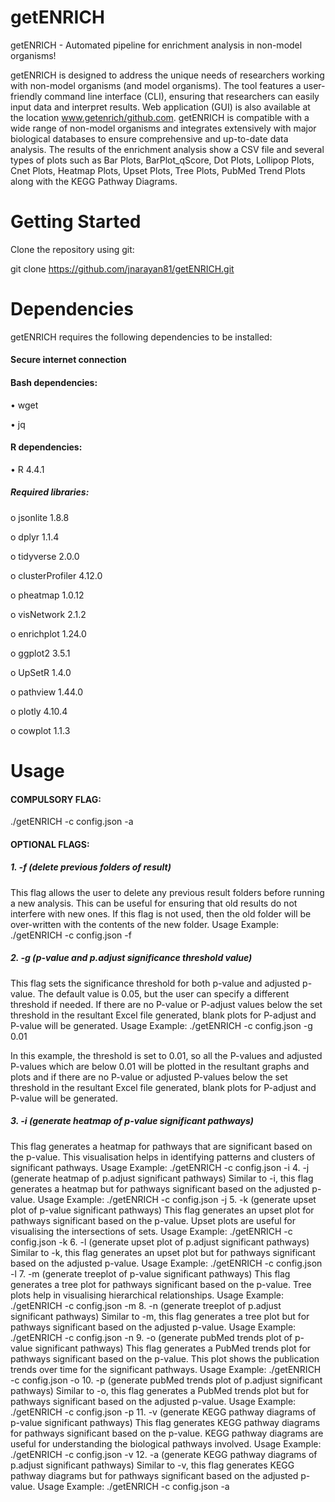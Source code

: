 # getENRICH
getENRICH - Automated pipeline for enrichment analysis in non-model organisms!

getENRICH is designed to address the unique needs of researchers working with non-model organisms (and model organisms). The tool features a user-friendly command line interface (CLI), ensuring that researchers can easily input data and interpret results. Web application (GUI) is also available at the location www.getenrich/github.com. getENRICH is compatible with a wide range of non-model organisms and integrates extensively with major biological databases to ensure comprehensive and up-to-date data analysis. The results of the enrichment analysis show a CSV file and several types of plots such as Bar Plots, BarPlot_qScore, Dot Plots, Lollipop Plots, Cnet Plots, Heatmap Plots, Upset Plots, Tree Plots, PubMed Trend Plots along with the KEGG Pathway Diagrams.

# Getting Started
Clone the repository using git:

git clone https://github.com/jnarayan81/getENRICH.git

# Dependencies
getENRICH requires the following dependencies to be installed:

#### Secure internet connection
 
#### Bash dependencies:

•	wget

•	jq
 
 #### R dependencies:
 
•	R 4.4.1

##### Required libraries:

o	jsonlite 1.8.8

o	dplyr 1.1.4

o	tidyverse 2.0.0

o	clusterProfiler 4.12.0

o	pheatmap 1.0.12

o	visNetwork 2.1.2

o	enrichplot 1.24.0

o	ggplot2 3.5.1

o	UpSetR 1.4.0

o	pathview 1.44.0

o	plotly 4.10.4

o	cowplot 1.1.3


# Usage
#### COMPULSORY FLAG:
./getENRICH -c config.json -a

#### OPTIONAL FLAGS:


##### 1.	-f (delete previous folders of result)
This flag allows the user to delete any previous result folders before running a new analysis. This can be useful for ensuring that old results do not interfere with new ones. If this flag is not used, then the old folder will be over-written with the contents of the new folder.
Usage Example:
./getENRICH -c config.json -f
##### 2.	-g (p-value and p.adjust significance threshold value)
This flag sets the significance threshold for both p-value and adjusted p-value. The default value is 0.05, but the user can specify a different threshold if needed. If there are no P-value or P-adjust values below the set threshold in the resultant Excel file generated, blank plots for P-adjust and P-value will be generated.
Usage Example:
./getENRICH -c config.json -g 0.01

In this example, the threshold is set to 0.01, so all the P-values and adjusted P-values which are below 0.01 will be plotted in the resultant graphs and plots and if there are no P-value or adjusted P-values below the set threshold in the resultant Excel file generated, blank plots for P-adjust and P-value will be generated.

##### 3.	-i (generate heatmap of p-value significant pathways)
This flag generates a heatmap for pathways that are significant based on the p-value. This visualisation helps in identifying patterns and clusters of significant pathways.
Usage Example:
./getENRICH -c config.json -i
4.	-j (generate heatmap of p.adjust significant pathways)
Similar to -i, this flag generates a heatmap but for pathways significant based on the adjusted p-value.
Usage Example:
./getENRICH -c config.json -j
5.	-k (generate upset plot of p-value significant pathways)
This flag generates an upset plot for pathways significant based on the p-value. Upset plots are useful for visualising the intersections of sets.
Usage Example:
./getENRICH -c config.json -k
6.	-l (generate upset plot of p.adjust significant pathways)
Similar to -k, this flag generates an upset plot but for pathways significant based on the adjusted p-value.
Usage Example:
./getENRICH -c config.json -l
7.	-m (generate treeplot of p-value significant pathways)
This flag generates a tree plot for pathways significant based on the p-value. Tree plots help in visualising hierarchical relationships.
Usage Example:
./getENRICH -c config.json -m
8.	-n (generate treeplot of p.adjust significant pathways)
Similar to -m, this flag generates a tree plot but for pathways significant based on the adjusted p-value.
            Usage Example:
./getENRICH -c config.json -n
9.	-o (generate pubMed trends plot of p-value significant pathways)
This flag generates a PubMed trends plot for pathways significant based on the p-value. This plot shows the publication trends over time for the significant pathways.
Usage Example:
./getENRICH -c config.json -o
10.	-p (generate pubMed trends plot of p.adjust significant pathways)
Similar to -o, this flag generates a PubMed trends plot but for pathways significant based on the adjusted p-value.
Usage Example:
./getENRICH -c config.json -p
11.	-v (generate KEGG pathway diagrams of p-value significant pathways)
This flag generates KEGG pathway diagrams for pathways significant based on the p-value. KEGG pathway diagrams are useful for understanding the biological pathways involved.
Usage Example:
./getENRICH -c config.json -v
12.	-a (generate KEGG pathway diagrams of p.adjust significant pathways)
Similar to -v, this flag generates KEGG pathway diagrams but for pathways significant based on the adjusted p-value.
Usage Example:
./getENRICH -c config.json -a

